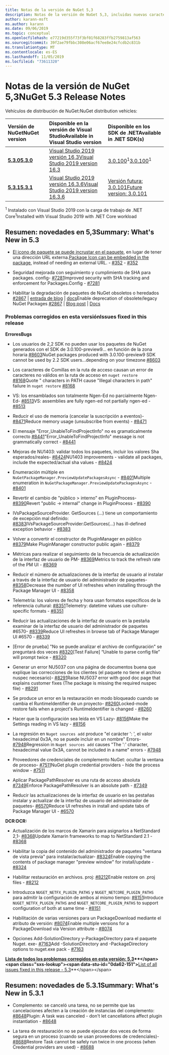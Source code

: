 ```yaml
---
title: Notas de la versión de NuGet 5,3
description: Notas de la versión de NuGet 5,3, incluidas nuevas características, correcciones de errores y DCR.
author: karann-msft
ms.author: karann
ms.date: 09/06/2019
ms.topic: conceptual
ms.openlocfilehash: e77219d355f73f3bf01f68283ffb2759813af563
ms.sourcegitcommit: 39f2ae79fbbc308e06acf67ee8e24cfcdb2c831b
ms.translationtype: MT
ms.contentlocale: es-ES
ms.lasthandoff: 11/05/2019
ms.locfileid: "73611320"
---
```

# <a name="nuget-53-release-notes"></a><span data-ttu-id="0da62-103">Notas de la versión de NuGet 5,3</span><span class="sxs-lookup"><span data-stu-id="0da62-103">NuGet 5.3 Release Notes</span></span>

<span data-ttu-id="0da62-104">Vehículos de distribución de NuGet:</span><span class="sxs-lookup"><span data-stu-id="0da62-104">NuGet distribution vehicles:</span></span>

| <span data-ttu-id="0da62-105">Versión de NuGet</span><span class="sxs-lookup"><span data-stu-id="0da62-105">NuGet version</span></span> | <span data-ttu-id="0da62-106">Disponible en la versión de Visual Studio</span><span class="sxs-lookup"><span data-stu-id="0da62-106">Available in Visual Studio version</span></span>| <span data-ttu-id="0da62-107">Disponible en los SDK de .NET</span><span class="sxs-lookup"><span data-stu-id="0da62-107">Available in .NET SDK(s)</span></span>|
|:---|:---|:---|
| [<span data-ttu-id="0da62-108">**5.3.0**</span><span class="sxs-lookup"><span data-stu-id="0da62-108">**5.3.0**</span></span>](https://nuget.org/downloads) | [<span data-ttu-id="0da62-109">Visual Studio 2019 versión 16,3</span><span class="sxs-lookup"><span data-stu-id="0da62-109">Visual Studio 2019 version 16.3</span></span>](https://visualstudio.microsoft.com/downloads/) | <span data-ttu-id="0da62-110">[3.0.100](https://dotnet.microsoft.com/download/dotnet-core/3.0)<sup>1</sup></span><span class="sxs-lookup"><span data-stu-id="0da62-110">[3.0.100](https://dotnet.microsoft.com/download/dotnet-core/3.0)<sup>1</sup></span></span> |
| [<span data-ttu-id="0da62-111">**5.3.1**</span><span class="sxs-lookup"><span data-stu-id="0da62-111">**5.3.1**</span></span>](https://nuget.org/downloads) | [<span data-ttu-id="0da62-112">Visual Studio 2019 versión 16.3.6</span><span class="sxs-lookup"><span data-stu-id="0da62-112">Visual Studio 2019 version 16.3.6</span></span>](https://visualstudio.microsoft.com/downloads/) | [<span data-ttu-id="0da62-113">Versión futura: 3.0.101</span><span class="sxs-lookup"><span data-stu-id="0da62-113">Future version: 3.0.101</span></span>](https://dotnet.microsoft.com/download/dotnet-core/3.0) |

<span data-ttu-id="0da62-114"><sup>1</sup> Instalado con Visual Studio 2019 con la carga de trabajo de .NET Core</span><span class="sxs-lookup"><span data-stu-id="0da62-114"><sup>1</sup>Installed with Visual Studio 2019 with .NET Core workload</span></span>

## <a name="summary-whats-new-in-53"></a><span data-ttu-id="0da62-115">Resumen: novedades en 5,3</span><span class="sxs-lookup"><span data-stu-id="0da62-115">Summary: What's New in 5.3</span></span>

* <span data-ttu-id="0da62-116">[El icono de paquete se puede incrustar en el paquete](../reference/msbuild-targets.md#packing-an-icon-image-file), en lugar de tener una dirección URL externa.</span><span class="sxs-lookup"><span data-stu-id="0da62-116">[Package Icon can be embedded in the package](../reference/msbuild-targets.md#packing-an-icon-image-file), instead of needing an external URL.</span></span><span data-ttu-id="0da62-117"> - [#352](https://github.com/NuGet/Home/issues/352)</span><span class="sxs-lookup"><span data-stu-id="0da62-117"> - [#352](https://github.com/NuGet/Home/issues/352)</span></span>

* <span data-ttu-id="0da62-118">Seguridad mejorada con seguimiento y cumplimiento de SHA para packages. config- [#7281](https://github.com/NuGet/Home/issues/7281)</span><span class="sxs-lookup"><span data-stu-id="0da62-118">Improved security with SHA tracking and enforcement for Packages.Config - [#7281](https://github.com/NuGet/Home/issues/7281)</span></span>

* <span data-ttu-id="0da62-119">Habilitar la degradación de paquetes de NuGet obsoletos o heredados [#2867](https://github.com/NuGet/Home/issues/2867) | [entrada de blog](https://devblogs.microsoft.com/nuget/deprecating-packages-on-nuget-org/) | [docs](https://docs.microsoft.com/nuget/nuget-org/deprecate-packages)</span><span class="sxs-lookup"><span data-stu-id="0da62-119">Enable deprecation of obsolete/legacy NuGet Packages [#2867](https://github.com/NuGet/Home/issues/2867) | [Blog post](https://devblogs.microsoft.com/nuget/deprecating-packages-on-nuget-org/) | [Docs](https://docs.microsoft.com/nuget/nuget-org/deprecate-packages)</span></span>

### <a name="issues-fixed-in-this-release"></a><span data-ttu-id="0da62-120">Problemas corregidos en esta versión</span><span class="sxs-lookup"><span data-stu-id="0da62-120">Issues fixed in this release</span></span>

<span data-ttu-id="0da62-121">**Errores**</span><span class="sxs-lookup"><span data-stu-id="0da62-121">**Bugs**</span></span>

* <span data-ttu-id="0da62-122">Los usuarios de 2,2 SDK no pueden usar los paquetes de NuGet generados con el SDK de 3.0.100-preview9... en función de la zona horaria [#8603](https://github.com/NuGet/Home/issues/8603)</span><span class="sxs-lookup"><span data-stu-id="0da62-122">NuGet packages produced with 3.0.100-preview9 SDK cannot be used by 2.2 SDK users...depending on your timezone [#8603](https://github.com/NuGet/Home/issues/8603)</span></span>

* <span data-ttu-id="0da62-123">Los caracteres de Comillas en la ruta de acceso causan un error de caracteres no válidos en la ruta de acceso en `nuget restore` [#8168](https://github.com/NuGet/Home/issues/8168)</span><span class="sxs-lookup"><span data-stu-id="0da62-123">Quote " characters in PATH cause "Illegal characters in path" failure in `nuget restore` [#8168](https://github.com/NuGet/Home/issues/8168)</span></span>

* <span data-ttu-id="0da62-124">VS: los ensamblados son totalmente Ngen-Ed no parcialmente Ngen-Ed- [#8513](https://github.com/NuGet/Home/issues/8513)</span><span class="sxs-lookup"><span data-stu-id="0da62-124">VS: assemblies are fully ngen-ed not partially ngen-ed - [#8513](https://github.com/NuGet/Home/issues/8513)</span></span>

* <span data-ttu-id="0da62-125">Reducir el uso de memoria (cancelar la suscripción a eventos)- [#8471](https://github.com/NuGet/Home/issues/8471)</span><span class="sxs-lookup"><span data-stu-id="0da62-125">Reduce memory usage (unsubscribe from events) - [#8471](https://github.com/NuGet/Home/issues/8471)</span></span>

* <span data-ttu-id="0da62-126">El mensaje "Error_UnableToFindProjectInfo" no es gramaticalmente correcto [#8441](https://github.com/NuGet/Home/issues/8441)</span><span class="sxs-lookup"><span data-stu-id="0da62-126">"Error_UnableToFindProjectInfo" message is not grammatically correct - [#8441](https://github.com/NuGet/Home/issues/8441)</span></span>

* <span data-ttu-id="0da62-127">Mejoras de NU1403: validar todos los paquetes, incluir los valores Sha esperados/reales- [#8424](https://github.com/NuGet/Home/issues/8424)</span><span class="sxs-lookup"><span data-stu-id="0da62-127">NU1403 improvements - validate all packages, include the expected/actual sha values - [#8424](https://github.com/NuGet/Home/issues/8424)</span></span>

* <span data-ttu-id="0da62-128">Enumeración múltiple en `NuGetPackageManager.PreviewUpdatePackagesAsync` - [#8401](https://github.com/NuGet/Home/issues/8401)</span><span class="sxs-lookup"><span data-stu-id="0da62-128">Multiple enumeration in `NuGetPackageManager.PreviewUpdatePackagesAsync` - [#8401](https://github.com/NuGet/Home/issues/8401)</span></span>

* <span data-ttu-id="0da62-129">Revertir el cambio de "público > interno" en PluginProcess- [#8390](https://github.com/NuGet/Home/issues/8390)</span><span class="sxs-lookup"><span data-stu-id="0da62-129">Revert "public -> internal" change in PluginProcess - [#8390](https://github.com/NuGet/Home/issues/8390)</span></span>

* <span data-ttu-id="0da62-130">IVsPackageSourceProvider. GetSources (...) tiene un comportamiento de excepción mal definido: [#8383](https://github.com/NuGet/Home/issues/8383)</span><span class="sxs-lookup"><span data-stu-id="0da62-130">IVsPackageSourceProvider.GetSources(…) has ill-defined exception behavior - [#8383](https://github.com/NuGet/Home/issues/8383)</span></span>

* <span data-ttu-id="0da62-131">Volver a convertir el constructor de PluginManager en público [#8379](https://github.com/NuGet/Home/issues/8379)</span><span class="sxs-lookup"><span data-stu-id="0da62-131">Make PluginManager constructor public again - [#8379](https://github.com/NuGet/Home/issues/8379)</span></span>

* <span data-ttu-id="0da62-132">Métricas para realizar el seguimiento de la frecuencia de actualización de la interfaz de usuario de PM- [#8369](https://github.com/NuGet/Home/issues/8369)</span><span class="sxs-lookup"><span data-stu-id="0da62-132">Metrics to track the refresh rate of the PM UI - [#8369](https://github.com/NuGet/Home/issues/8369)</span></span>

* <span data-ttu-id="0da62-133">Reducir el número de actualizaciones de la interfaz de usuario al instalar a través de la interfaz de usuario del administrador de paquetes- [#8358](https://github.com/NuGet/Home/issues/8358)</span><span class="sxs-lookup"><span data-stu-id="0da62-133">Decrease the number of UI refreshes when installing through the Package Manager UI - [#8358](https://github.com/NuGet/Home/issues/8358)</span></span>

* <span data-ttu-id="0da62-134">Telemetría: los valores de fecha y hora usan formatos específicos de la referencia cultural: [#8351](https://github.com/NuGet/Home/issues/8351)</span><span class="sxs-lookup"><span data-stu-id="0da62-134">Telemetry:  datetime values use culture-specific formats - [#8351](https://github.com/NuGet/Home/issues/8351)</span></span>

* <span data-ttu-id="0da62-135">Reducir las actualizaciones de la interfaz de usuario en la pestaña examinar de la interfaz de usuario del administrador de paquetes #6570- [#8339](https://github.com/NuGet/Home/issues/8339)</span><span class="sxs-lookup"><span data-stu-id="0da62-135">Reduce UI refreshes in browse tab of Package Manager UI #6570 - [#8339](https://github.com/NuGet/Home/issues/8339)</span></span>

* <span data-ttu-id="0da62-136">[Error de prueba] "No se puede analizar el archivo de configuración" se preguntará dos veces [#8320](https://github.com/NuGet/Home/issues/8320)</span><span class="sxs-lookup"><span data-stu-id="0da62-136">[Test Failure] “Unable to parse config file” will prompt twice - [#8320](https://github.com/NuGet/Home/issues/8320)</span></span>

* <span data-ttu-id="0da62-137">Generar un error NU5037 con una página de documentos buena que explique las correcciones de los clientes (el paquete no tiene el archivo nuspec necesario)- [#8291](https://github.com/NuGet/Home/issues/8291)</span><span class="sxs-lookup"><span data-stu-id="0da62-137">Raise NU5037 error with good doc page that explains customer fixes (The package is missing the required nuspec file) - [#8291](https://github.com/NuGet/Home/issues/8291)</span></span>

* <span data-ttu-id="0da62-138">Se produce un error en la restauración en modo bloqueado cuando se cambia el RuntimeIdentifier de un proyecto- [#8260](https://github.com/NuGet/Home/issues/8260)</span><span class="sxs-lookup"><span data-stu-id="0da62-138">Locked-mode restore fails when a project's RuntimeIdentifier is changed - [#8260](https://github.com/NuGet/Home/issues/8260)</span></span>

* <span data-ttu-id="0da62-139">Hacer que la configuración sea leída en VS Lazy- [#8156](https://github.com/NuGet/Home/issues/8156)</span><span class="sxs-lookup"><span data-stu-id="0da62-139">Make the Settings reading in VS lazy - [#8156](https://github.com/NuGet/Home/issues/8156)</span></span>

* <span data-ttu-id="0da62-140">La regresión en `Nuget sources add` produce "el carácter ': ', el valor hexadecimal 0x3A, no se puede incluir en un nombre" Errors- [#7948](https://github.com/NuGet/Home/issues/7948)</span><span class="sxs-lookup"><span data-stu-id="0da62-140">Regression in `Nuget sources add` causes "The ':' character, hexadecimal value 0x3A, cannot be included in a name" errors - [#7948](https://github.com/NuGet/Home/issues/7948)</span></span>

* <span data-ttu-id="0da62-141">Proveedores de credenciales de complemento NuGet: ocultar la ventana de proceso- [#7511](https://github.com/NuGet/Home/issues/7511)</span><span class="sxs-lookup"><span data-stu-id="0da62-141">NuGet plugin credential providers - hide the process window - [#7511](https://github.com/NuGet/Home/issues/7511)</span></span>

* <span data-ttu-id="0da62-142">Aplicar PackagePathResolver es una ruta de acceso absoluta [#7349](https://github.com/NuGet/Home/issues/7349)</span><span class="sxs-lookup"><span data-stu-id="0da62-142">Enforce PackagePathResolver is an absolute path - [#7349](https://github.com/NuGet/Home/issues/7349)</span></span>

* <span data-ttu-id="0da62-143">Reducir las actualizaciones de la interfaz de usuario en las pestañas instalar y actualizar de la interfaz de usuario del administrador de paquetes- [#6570](https://github.com/NuGet/Home/issues/6570)</span><span class="sxs-lookup"><span data-stu-id="0da62-143">Reduce UI refreshes in install and update tabs of Package Manager UI - [#6570](https://github.com/NuGet/Home/issues/6570)</span></span>

<span data-ttu-id="0da62-144">**DCR:**</span><span class="sxs-lookup"><span data-stu-id="0da62-144">**DCR:**</span></span>

* <span data-ttu-id="0da62-145">Actualización de los marcos de Xamarin para asignarlos a NetStandard 2,1- [#8368](https://github.com/NuGet/Home/issues/8368)</span><span class="sxs-lookup"><span data-stu-id="0da62-145">Update Xamarin frameworks to map to NetStandard 2.1 - [#8368](https://github.com/NuGet/Home/issues/8368)</span></span>

* <span data-ttu-id="0da62-146">Habilitar la copia del contenido del administrador de paquetes "ventana de vista previa" para instalar/actualizar- [#8324](https://github.com/NuGet/Home/issues/8324)</span><span class="sxs-lookup"><span data-stu-id="0da62-146">Enable copying the contents of package manager "preview window" for install/update - [#8324](https://github.com/NuGet/Home/issues/8324)</span></span>

* <span data-ttu-id="0da62-147">Habilitar restauración en archivos. proj: [#8212](https://github.com/NuGet/Home/issues/8212)</span><span class="sxs-lookup"><span data-stu-id="0da62-147">Enable restore on .proj files - [#8212](https://github.com/NuGet/Home/issues/8212)</span></span>

* <span data-ttu-id="0da62-148">Introduzca `NUGET_NETFX_PLUGIN_PATHS` y `NUGET_NETCORE_PLUGIN_PATHS` para admitir la configuración de ambos al mismo tiempo: [#8151](https://github.com/NuGet/Home/issues/8151)</span><span class="sxs-lookup"><span data-stu-id="0da62-148">Introduce `NUGET_NETFX_PLUGIN_PATHS` and `NUGET_NETCORE_PLUGIN_PATHS` to support configuration of both at same time - [#8151](https://github.com/NuGet/Home/issues/8151)</span></span>

* <span data-ttu-id="0da62-149">Habilitación de varias versiones para un PackageDownload mediante el atributo de versión: [#8074](https://github.com/NuGet/Home/issues/8074)</span><span class="sxs-lookup"><span data-stu-id="0da62-149">Enable multiple versions for a PackageDownload via Version attribute - [#8074](https://github.com/NuGet/Home/issues/8074)</span></span>

* <span data-ttu-id="0da62-150">Opciones Add-SolutionDirectory y-PackageDirectory para el paquete Nuget. exe- [#7163](https://github.com/NuGet/Home/issues/7163)</span><span class="sxs-lookup"><span data-stu-id="0da62-150">Add -SolutionDirectory and -PackageDirectory options to nuget.exe pack - [#7163](https://github.com/NuGet/Home/issues/7163)</span></span>

<span data-ttu-id="0da62-151">**[Lista de todos los problemas corregidos en esta versión: 5,3](https://github.com/nuget/home/issues?q=is%3Aissue+is%3Aclosed+milestone%3A%225.3")**</span><span class="sxs-lookup"><span data-stu-id="0da62-151">**[List of all issues fixed in this release - 5.3](https://github.com/nuget/home/issues?q=is%3Aissue+is%3Aclosed+milestone%3A%225.3")**</span></span>

## <a name="summary-whats-new-in-531"></a><span data-ttu-id="0da62-152">Resumen: novedades de 5.3.1</span><span class="sxs-lookup"><span data-stu-id="0da62-152">Summary: What's New in 5.3.1</span></span>

* <span data-ttu-id="0da62-153">Complemento: se canceló una tarea, no se permite que las cancelaciones afecten a la creación de instancias del complemento: [#8648](https://github.com/NuGet/Home/issues/8648)</span><span class="sxs-lookup"><span data-stu-id="0da62-153">Plugin: A task was canceled - don't let cancellations affect plugin instantiation - [#8648](https://github.com/NuGet/Home/issues/8648)</span></span>

* <span data-ttu-id="0da62-154">La tarea de restauración no se puede ejecutar dos veces de forma segura en un proceso (cuando se usan proveedores de credenciales)- [#8688](https://github.com/NuGet/Home/issues/8688)</span><span class="sxs-lookup"><span data-stu-id="0da62-154">Restore Task cannot be safely run twice in one process (when Credential providers are used) - [#8688](https://github.com/NuGet/Home/issues/8688)</span></span>
